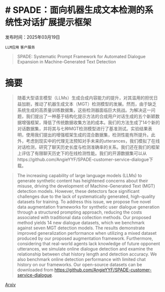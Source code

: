 # # SPADE：面向机器生成文本检测的系统性对话扩展提示框架

发布时间：2025年03月19日

`LLM应用` `客户服务`

> SPADE: Systematic Prompt Framework for Automated Dialogue Expansion in Machine-Generated Text Detection

# 摘要

> 随着大型语言模型（LLMs）生成合成内容能力的提升，对其滥用的担忧日益加剧，推动了机器生成文本（MGT）检测模型的发展。然而，由于缺乏系统生成的高质量训练数据集，这些检测器面临巨大挑战。为解决这一问题，我们提出了一种基于结构化提示方法的合成用户对话生成的五个新颖数据增强框架，降低了传统数据收集方法的成本。我们的方法生成了14个新的对话数据集，并将其与七种MGT检测模型进行了基准测试。实验结果表明，使用我们提出的增强框架生成的混合数据集，检测性能有所提升。此外，考虑到现实中的代理无法预知对手未来的utterances，我们模拟了在线对话检测，研究了聊天历史长度与检测准确率的关系。我们还在我们的框架上评估了有限聊天历史下的在线检测性能。我们的开源数据集可以从https://github.com/AngieYYF/SPADE-customer-service-dialogue下载。

> The increasing capability of large language models (LLMs) to generate synthetic content has heightened concerns about their misuse, driving the development of Machine-Generated Text (MGT) detection models. However, these detectors face significant challenges due to the lack of systematically generated, high-quality datasets for training. To address this issue, we propose five novel data augmentation frameworks for synthetic user dialogue generation through a structured prompting approach, reducing the costs associated with traditional data collection methods. Our proposed method yields 14 new dialogue datasets, which we benchmark against seven MGT detection models. The results demonstrate improved generalization performance when utilizing a mixed dataset produced by our proposed augmentation framework. Furthermore, considering that real-world agents lack knowledge of future opponent utterances, we simulate online dialogue detection and examine the relationship between chat history length and detection accuracy. We also benchmark online detection performance with limited chat history on our frameworks. Our open-source datasets can be downloaded from https://github.com/AngieYYF/SPADE-customer-service-dialogue.

[Arxiv](https://arxiv.org/abs/2503.15044)